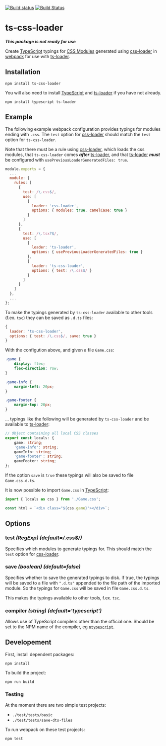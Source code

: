 [![Build status](https://ci.appveyor.com/api/projects/status/c3oxe4mrxd8spjn2/branch/master?svg=true)](https://ci.appveyor.com/project/MortenHoustonLudvigsen/ts-css-loader/branch/master) [![Build Status](https://travis-ci.org/MortenHoustonLudvigsen/ts-css-loader.svg?branch=master)](https://travis-ci.org/MortenHoustonLudvigsen/ts-css-loader)
# ts-css-loader

**_This package is not ready for use_**

Create [TypeScript](http://www.typescriptlang.org/) typings for [CSS Modules](https://github.com/css-modules/css-modules) generated using [css-loader](https://github.com/webpack-contrib/css-loader) in [webpack](https://webpack.js.org/) for use with [ts-loader](https://github.com/TypeStrong/ts-loader).

## Installation

```
npm install ts-css-loader
```

You will also need to install [TypeScript](http://www.typescriptlang.org/) and [ts-loader](https://github.com/TypeStrong/ts-loader) if you have not already.

```
npm install typescript ts-loader
```

## Example

The following example webpack configuration provides typings for modules ending with `.css`. The `test` option for [css-loader](https://github.com/webpack-contrib/css-loader) should match the `test` option for `ts-css-loader`.

Note that there must be a rule using [css-loader](https://github.com/webpack-contrib/css-loader), which loads the css modules, that `ts-css-loader` comes **_after_** [ts-loader](https://github.com/TypeStrong/ts-loader), and that [ts-loader](https://github.com/TypeStrong/ts-loader) **_must_** be configured with `usePreviousLoaderGeneratedFiles: true`.

```js
module.exports = {
  ...
  module: {
    rules: [
      {
        test: /\.css$/,
        use: [
          {
            loader: 'css-loader',
            options: { modules: true, camelCase: true }
          }
        ]
      },
      {
        test: /\.tsx?$/,
        use: [
          {
            loader: 'ts-loader',
            options: { usePreviousLoaderGeneratedFiles: true }
          },
          {
            loader: 'ts-css-loader',
            options: { test: /\.css$/ }
          }
        ]
      }
    ]
  },
  ...
};
```

To make the typings generated by `ts-css-loader` available to other tools (f.ex. `tsc`) they can be saved as `.d.ts` files:

```js
{
  loader: 'ts-css-loader',
  options: { test: /\.css$/, save: true }
}
```

With the configution above, and given a file `Game.css`:

```css
.game {
    display: flex;
    flex-direction: row;
}

.game-info {
    margin-left: 20px;
}

.game-footer {
    margin-top: 20px;
}
```

... typings like the following will be generated by `ts-css-loader` and be available to [ts-loader](https://github.com/TypeStrong/ts-loader):

```typescript
// Object containing all local CSS classes
export const locals: {
    game: string;
    'game-info': string;
    gameInfo: string;
    'game-footer': string;
    gameFooter: string;
};
```

If the option `save` is `true` these typings will also be saved to file `Game.css.d.ts`.

It is now possible to import `Game.css` in [TypeScript](http://www.typescriptlang.org/):

```typescript
import { locals as css } from './Game.css';

const html = `<div class="${css.game}"></div>`;
```

## Options

### test _(RegExp) (default=/\.css$/)_

Specifies which modules to generate typings for. This should match the `test` option for [css-loader](https://github.com/webpack-contrib/css-loader).

### save _(boolean) (default=false)_

Specifies whether to save the generated typings to disk. If true, the typings will be saved to a file with `".d.ts"` appended to the file path of the imported module. So the typings for `Game.css` will be saved in file `Game.css.d.ts`.

This makes the typings available to other tools, f.ex. `tsc`.

### compiler _(string) (default='typescript')_

Allows use of TypeScript compilers other than the official one. Should be set to the NPM name of the compiler, eg [`ntypescript`](https://github.com/basarat/ntypescript).


## Developement

First, install dependent packages:

```
npm install
```

To build the project:

```
npm run build
```

### Testing

At the moment there are two simple test projects:

* `./test/tests/basic`
* `./test/tests/save-dts-files`

To run webpack on these test projects:

```
npm test
```
